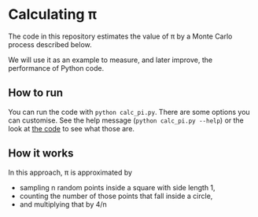 # Calculating π

The code in this repository estimates the value of π by a
Monte Carlo process described below.

We will use it as an example to measure, and later improve,
the performance of Python code. 

## How to run

You can run the code with `python calc_pi.py`.
There are some options you can customise. See the help message
(`python calc_pi.py --help`) or the look at [the code](calc_pi.py)
to see what those are.

## How it works

In this approach, π is approximated by
- sampling n random points inside a square with side length 1,
- counting the number of those points that fall inside a circle,
- and multiplying that by 4/n
 
